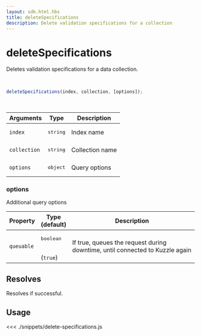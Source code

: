 ```yaml
---
layout: sdk.html.hbs
title: deleteSpecifications
description: Delete validation specifications for a collection
---
```


# deleteSpecifications

Deletes validation specifications for a data collection.

<br/>

```javascript
deleteSpecifications(index, collection, [options]);
```

<br/>

| Arguments    | Type              | Description     |
| ------------ | ----------------- | --------------- |
| `index`      | <pre>string</pre> | Index name      |
| `collection` | <pre>string</pre> | Collection name |
| `options`    | <pre>object</pre> | Query options   |

### options

Additional query options

| Property   | Type<br/>(default)              | Description                                                                  |
| ---------- | ------------------------------- | ---------------------------------------------------------------------------- |
| `queuable` | <pre>boolean</pre><br/>(`true`) | If true, queues the request during downtime, until connected to Kuzzle again |

## Resolves

Resolves if successful.

## Usage

<<< ./snippets/delete-specifications.js
